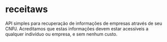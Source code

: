 # receitaws
API simples para recuperação de informações de empresas através de seu CNPJ. Acreditamos que estas informações devem estar acessíveis a qualquer indivíduo ou empresa, e sem nenhum custo.
